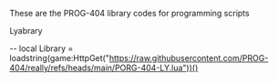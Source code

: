  These are the PROG-404 library codes for programming scripts

Lyabrary 

-- local Library = loadstring(game:HttpGet("https://raw.githubusercontent.com/PROG-404/really/refs/heads/main/PORG-404-LY.lua"))()
